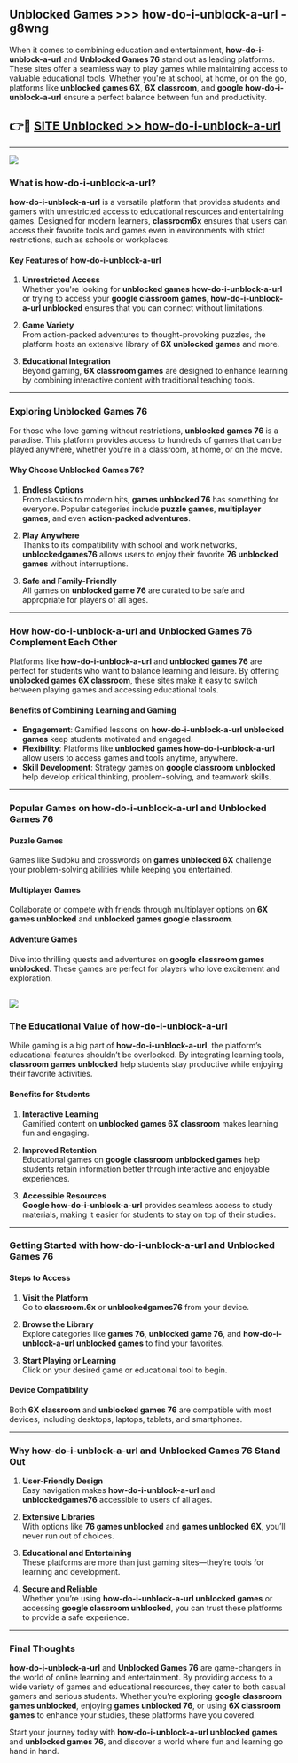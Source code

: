 ## Unblocked Games >>> how-do-i-unblock-a-url - g8wng 

When it comes to combining education and entertainment, **how-do-i-unblock-a-url** and **Unblocked Games 76** stand out as leading platforms. These sites offer a seamless way to play games while maintaining access to valuable educational tools. Whether you're at school, at home, or on the go, platforms like **unblocked games 6X**, **6X classroom**, and **google how-do-i-unblock-a-url** ensure a perfect balance between fun and productivity.
## 👉🔴 [SITE Unblocked >> how-do-i-unblock-a-url](http://premium.freeplayer.one?title=how-do-i-unblock-a-url&ref=22JU)
---
<a href="http://premium.freeplayer.one?title=how-do-i-unblock-a-url&ref=22JU/"><img src="https://github.com/user-attachments/assets/438f12ca-57a4-47a3-8ead-c64da593a1e5"/></a>
### What is how-do-i-unblock-a-url?  

**how-do-i-unblock-a-url** is a versatile platform that provides students and gamers with unrestricted access to educational resources and entertaining games. Designed for modern learners, **classroom6x** ensures that users can access their favorite tools and games even in environments with strict restrictions, such as schools or workplaces.  

#### Key Features of how-do-i-unblock-a-url  

1. **Unrestricted Access**  
   Whether you're looking for **unblocked games how-do-i-unblock-a-url** or trying to access your **google classroom games**, **how-do-i-unblock-a-url unblocked** ensures that you can connect without limitations.  

2. **Game Variety**  
   From action-packed adventures to thought-provoking puzzles, the platform hosts an extensive library of **6X unblocked games** and more.  

3. **Educational Integration**  
   Beyond gaming, **6X classroom games** are designed to enhance learning by combining interactive content with traditional teaching tools.  



---

### Exploring Unblocked Games 76  

For those who love gaming without restrictions, **unblocked games 76** is a paradise. This platform provides access to hundreds of games that can be played anywhere, whether you're in a classroom, at home, or on the move.  

#### Why Choose Unblocked Games 76?  

1. **Endless Options**  
   From classics to modern hits, **games unblocked 76** has something for everyone. Popular categories include **puzzle games**, **multiplayer games**, and even **action-packed adventures**.  

2. **Play Anywhere**  
   Thanks to its compatibility with school and work networks, **unblockedgames76** allows users to enjoy their favorite **76 unblocked games** without interruptions.  

3. **Safe and Family-Friendly**  
   All games on **unblocked game 76** are curated to be safe and appropriate for players of all ages.  

---

### How how-do-i-unblock-a-url and Unblocked Games 76 Complement Each Other  

Platforms like **how-do-i-unblock-a-url** and **unblocked games 76** are perfect for students who want to balance learning and leisure. By offering **unblocked games 6X classroom**, these sites make it easy to switch between playing games and accessing educational tools.  

#### Benefits of Combining Learning and Gaming  

- **Engagement**: Gamified lessons on **how-do-i-unblock-a-url unblocked games** keep students motivated and engaged.  
- **Flexibility**: Platforms like **unblocked games how-do-i-unblock-a-url** allow users to access games and tools anytime, anywhere.  
- **Skill Development**: Strategy games on **google classroom unblocked** help develop critical thinking, problem-solving, and teamwork skills.  

---

### Popular Games on how-do-i-unblock-a-url and Unblocked Games 76  

#### Puzzle Games  

Games like Sudoku and crosswords on **games unblocked 6X** challenge your problem-solving abilities while keeping you entertained.  

#### Multiplayer Games  

Collaborate or compete with friends through multiplayer options on **6X games unblocked** and **unblocked games google classroom**.  

#### Adventure Games  

Dive into thrilling quests and adventures on **google classroom games unblocked**. These games are perfect for players who love excitement and exploration.  

<a href="http://download.freeplayer.one?title=how-do-i-unblock-a-url&ref=23D/"><img src="https://github.com/user-attachments/assets/fe0c3e91-c8e1-489c-acf0-e2f614c12fb8"/></a>
---

### The Educational Value of how-do-i-unblock-a-url  

While gaming is a big part of **how-do-i-unblock-a-url**, the platform’s educational features shouldn’t be overlooked. By integrating learning tools, **classroom games unblocked** help students stay productive while enjoying their favorite activities.  

#### Benefits for Students  

1. **Interactive Learning**  
   Gamified content on **unblocked games 6X classroom** makes learning fun and engaging.  

2. **Improved Retention**  
   Educational games on **google classroom unblocked games** help students retain information better through interactive and enjoyable experiences.  

3. **Accessible Resources**  
   **Google how-do-i-unblock-a-url** provides seamless access to study materials, making it easier for students to stay on top of their studies.  

---

### Getting Started with how-do-i-unblock-a-url and Unblocked Games 76  

#### Steps to Access  

1. **Visit the Platform**  
   Go to **classroom.6x** or **unblockedgames76** from your device.  

2. **Browse the Library**  
   Explore categories like **games 76**, **unblocked game 76**, and **how-do-i-unblock-a-url unblocked games** to find your favorites.  

3. **Start Playing or Learning**  
   Click on your desired game or educational tool to begin.  

#### Device Compatibility  

Both **6X classroom** and **unblocked games 76** are compatible with most devices, including desktops, laptops, tablets, and smartphones.  

---

### Why how-do-i-unblock-a-url and Unblocked Games 76 Stand Out  

1. **User-Friendly Design**  
   Easy navigation makes **how-do-i-unblock-a-url** and **unblockedgames76** accessible to users of all ages.  

2. **Extensive Libraries**  
   With options like **76 games unblocked** and **games unblocked 6X**, you’ll never run out of choices.  

3. **Educational and Entertaining**  
   These platforms are more than just gaming sites—they’re tools for learning and development.  

4. **Secure and Reliable**  
   Whether you’re using **how-do-i-unblock-a-url unblocked games** or accessing **google classroom unblocked**, you can trust these platforms to provide a safe experience.  

---

### Final Thoughts  

**how-do-i-unblock-a-url** and **Unblocked Games 76** are game-changers in the world of online learning and entertainment. By providing access to a wide variety of games and educational resources, they cater to both casual gamers and serious students. Whether you’re exploring **google classroom games unblocked**, enjoying **games unblocked 76**, or using **6X classroom games** to enhance your studies, these platforms have you covered.  

Start your journey today with **how-do-i-unblock-a-url unblocked games** and **unblocked games 76**, and discover a world where fun and learning go hand in hand.  